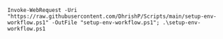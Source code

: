 `Invoke-WebRequest -Uri "https://raw.githubusercontent.com/DhrishP/Scripts/main/setup-env-workflow.ps1" -OutFile "setup-env-workflow.ps1"; .\setup-env-workflow.ps1`

